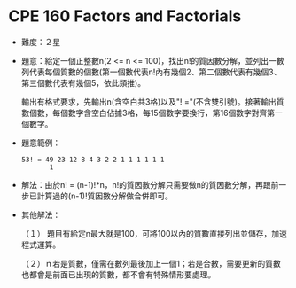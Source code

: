 # CPE 160 Factors and Factorials

+ 難度：２星
+ 題意：給定一個正整數n(2 <= n <= 100)，找出n!的質因數分解，並列出一數列代表每個質數的個數(第一個數代表n!內有幾個2、第二個數代表有幾個3、第三個數代表有幾個5，依此類推)。

    輸出有格式要求，先輸出n(含空白共3格)以及"! ="(不含雙引號)。接著輸出質數個數，每個數字含空白佔據3格，每15個數字要換行，第16個數字對齊第一個數字。

+ 題意範例：　

      53! = 49 23 12 8 4 3 2 2 1 1 1 1 1 1
             1
    
+ 解法：由於n! = (n-1)!*n，n!的質因數分解只需要做n的質因數分解，再跟前一步已計算過的(n-1)!質因數分解做合併即可。
+ 其他解法：

    （１） 題目有給定n最大就是100，可將100以內的質數直接列出並儲存，加速程式運算。

    （２）ｎ若是質數，僅需在數列最後加上一個1；若是合數，需要更新的質數也都會是前面已出現的質數，都不會有特殊情形要處理。